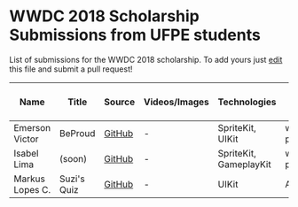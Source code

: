 # WWDC 2018 Scholarship Submissions from UFPE students 

List of submissions for the WWDC 2018 scholarship.
To add yours just [edit](https://github.com/iillx/wwdc-ufpe/edit/master/README.md) this file and submit a pull request!

<!-- ATENÇÃO POVO! -->
<!-- Coloquem o nome na lista em ordem alfabética, plz. -->
<!-- Cuidado com a formatação, tem que ter 7 "|"s. -->
<!-- Na coluna de Status pick one: Work in progress, Submitted, Accepted, Rejected. -->

| Name | Title  | Source |    Videos/Images    | Technologies | Status |
|------|--------|--------|---------------------|--------------|--------|
| Emerson Victor | BeProud | [GitHub](https://github.com/EmersonVictor/wwdc18) |-| SpriteKit, UIKit | work in progress |
| Isabel Lima| (soon) | [GitHub](https://github.com/iillx/WWDC18) |-| SpriteKit, GameplayKit | work in progress |
| Markus Lopes C.| Suzi's Quiz | [GitHub](https://github.com/MarkusLC/WWDC-SuziQuiz)|-| UIKit | Accepted |
